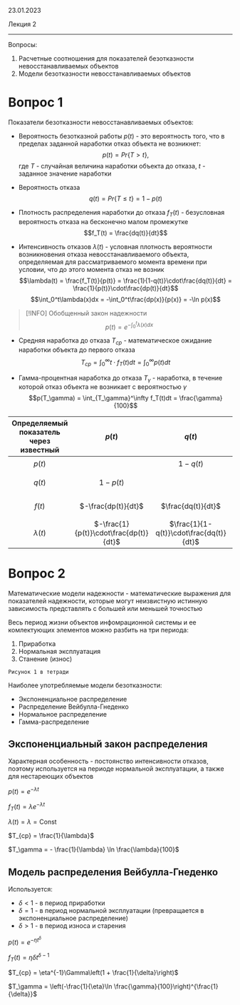 23.01.2023

Лекция 2

---

Вопросы:
1. Расчетные соотношения для показателей безотказности невосстанавливаемых объектов
2. Модели безотказности невосстанавливаемых объектов

# Вопрос 1

Показатели безотказности невосстанавливаемых объектов:
- Вероятность безотказной работы $p(t)$ - это вероятность того, что в пределах заданной наработки отказ объекта не возникнет:
$$p(t) = Pr\{T > t\},$$
где $T$ - случайная величина наработки объекта до отказа, $t$ - заданное значение наработки

- Вероятность отказа $$q(t) = Pr\{T \leq t\} = 1 - p(t)$$

- Плотность распределения наработки до отказа $f_T(t)$ - безусловная вероятность отказа на бесконечно малом промежутке
$$f_T(t) = \frac{dq(t)}{dt}$$

- Интенсивность отказов $\lambda(t)$ - условная плотность вероятности возникновения отказа невосстанавливаемого объекта, определяемая для рассматриваемого момента времени при условии, что до этого момента отказ не возник
$$\lambda(t) = \frac{f_T(t)}{p(t)} = \frac{1}{1-q(t)}\cdot\frac{dq(t)}{dt} = \frac{1}{p(t)}\cdot\frac{dp(t)}{dt}$$
$$\int_0^t\lambda(x)dx = -\int_0^t\frac{dp(x)}{p(x)} = -\ln p(x)$$

> [!INFO] Обобщенный закон надежности
> $$p(t) = e^{-\int_0^t\lambda(x)dx}$$

- Средняя наработка до отказа $T_{ср}$ - математическое ожидание наработки объекта до первого отказа
$$T_{ср} = \int_0^\infty t\cdot f_T(t)dt = \int_0^\infty p(t)dt$$

- Гамма-процентная наработка до отказа $T_\gamma$ - наработка, в течение которой отказ объекта не возникает с вероятностью $\gamma$
$$p(T_\gamma) = \int_{T_\gamma}^\infty f_T(t)dt = \frac{\gamma}{100}$$

|Определяемый показатель через известный|$p(t)$|$q(t)$|$f(t)$|$\lambda(t)$|
|:-:|:-:|:-:|:-:|:-:|
|$p(t)$||$1-q(t)$|$\int_t^\infty f(x)dx$|$e^{-\int_0^t\lambda(x)dx}$|
|$q(t)$|$1-p(t)$||$\int_0^tf(x)dx$|$1-e^{-\int_0^t\lambda(x)dx}$|
|$f(t)$|$-\frac{dp(t)}{dt}$|$\frac{dq(t)}{dt}$||$\lambda(t)\cdot e^{-\int_0^t \lambda(x)dx}$|
|$\lambda(t)$|$-\frac{1}{p(t)}\cdot\frac{dp(t)}{dt}$|$\frac{1}{1-q(t)}\cdot\frac{dq(t)}{dt}$|$\frac{f(x)}{\int_0^\infty f(x)dx}$||

# Вопрос 2
Математические модели надежности - математические выражения для показателей надежности, которые могут неизвистную истинную зависимость представлять с большей или меньшей точностью

Весь период жизни объектов инфомрационной системы и ее комлектующих элементов можно разбить на три периода:
1. Приработка
2. Нормальная эксплуатация
3. Станение (износ)

```
Рисунок 1 в тетради
```

Наиболее употребляемые модели безотказности:
- Экспоненциальное распределение
- Распределение Вейбулла-Гнеденко
- Нормальное распределение
- Гамма-распределение

## Экспоненциальный закон распределения
Характерная особенность - постоянство интенсивности отказов, поэтому используется на периоде нормальной эксплуатации, а также для нестареющих объектов

$p(t) = e^{-\lambda t}$

$f_T(t) = \lambda e^{-\lambda t}$

$\lambda(t) = \lambda = \text{Const}$

$T_{ср} = \frac{1}{\lambda}$

$T_\gamma = - \frac{1}{\lambda} \ln \frac{\lambda}{100}$

## Модель распределения Вейбулла-Гнеденко
Используется:
- $\delta < 1$ - в период приработки
- $\delta = 1$ - в период нормальной эксплуатации (превращается в экспоненциальное распределение)
- $\delta > 1$ - в период износа и старения

$p(t) = e^{-\eta t^\delta}$

$f_T(t) = \eta\delta t^{\delta - 1}$

$T_{ср} = \eta^{-1}\Gamma\left(1 + \frac{1}{\delta}\right)$

$T_\gamma = \left(-\frac{1}{\eta}\ln \frac{\gamma}{100}\right)^{\frac{1}{\delta}}$
